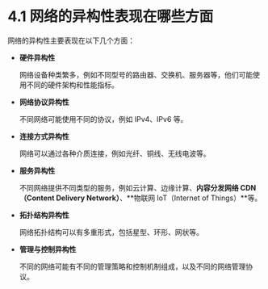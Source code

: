# 4.1 网络的异构性表现在哪些方面

网络的异构性主要表现在以下几个方面：

+ **硬件异构性**

  网络设备种类繁多，例如不同型号的路由器、交换机、服务器等，他们可能使用不同的硬件架构和性能指标。

+ **网络协议异构性**

  不同网络可能使用不同的协议，例如 IPv4、IPv6 等。

+ **连接方式异构性**

  网络可以通过各种介质连接，例如光纤、铜线、无线电波等。

+ **服务异构性**

  不同网络提供不同类型的服务，例如云计算、边缘计算、**内容分发网络 CDN（Content Delivery Network）**、**物联网 IoT（Internet of Things）**等。

+ **拓扑结构异构性**

  网络拓扑结构可以有多重形式，包括星型、环形、网状等。

+ **管理与控制异构性**

  不同的网络可能有不同的管理策略和控制机制组成，以及不同的网络管理协议。